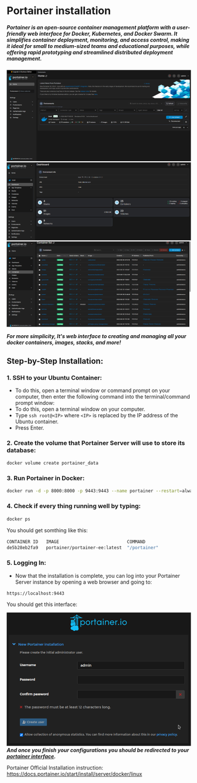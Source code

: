 # Portainer installation

##### Portainer is an open-source container management platform with a user-friendly web interface for Docker, Kubernetes, and Docker Swarm. It simplifies container deployment, monitoring, and access control, making it ideal for small to medium-sized teams and educational purposes, while offering rapid prototyping and streamlined distributed deployment management.

![Alt text](Images/image-5.png)
![Alt text](Images/image-6.png)
![Alt text](Images/image-7.png)

***For more simplicity, It's web interface to creating and managing all your docker containers, images, stacks, and more!***

## Step-by-Step Installation:
### 1. SSH to your Ubuntu Container:
- To do this, open a terminal window or command prompt on your computer, then enter the following command into the terminal/command prompt window:
- To do this, open a terminal window on your computer.
- Type `ssh root@<IP>` where `<IP>` is replaced by the IP address of the Ubuntu container.
- Press Enter.
### 2. Create the volume that Portainer Server will use to store its database:
```bash
docker volume create portainer_data
```
### 3. Run Portainer in Docker:
```bash
docker run -d -p 8000:8000 -p 9443:9443 --name portainer --restart=always -v /var/run/docker.sock:/var/run/docker.sock -v portainer_data:/data portainer/portainer-ee:latest
```
### 4. Check if every thing running well by typing:
```bash
docker ps
```
You should get somthing like this:
```bash
CONTAINER ID   IMAGE                          COMMAND                  CREATED       STATUS      PORTS                                                                                  NAMES             
de5b28eb2fa9   portainer/portainer-ee:latest  "/portainer"             2 weeks ago   Up 9 days   0.0.0.0:8000->8000/tcp, :::8000->8000/tcp, 0.0.0.0:9443->9443/tcp, :::9443->9443/tcp   portainer
```
### 5. Logging In:
- Now that the installation is complete, you can log into your Portainer Server instance by opening a web browser and going to:
```
https://localhost:9443
```
You should get this interface:

![Alt text](Images/image-8.png)
***And once you finish your configurations you should be redirected to your [portainer interface](Images\image-5.png).***

Portainer Official Installation instruction:
https://docs.portainer.io/start/install/server/docker/linux
